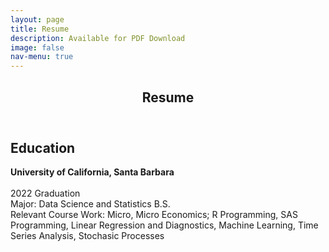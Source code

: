 ```yaml
---
layout: page
title: Resume
description: Available for PDF Download 
image: false 
nav-menu: true
---
```

<!-- Main -->
<div id="main" class="alt">

<!-- One -->
<section id="one">
	<div class="inner">
		<header class="major">
			<h1>Resume</h1>
		</header>

<!-- Education -->
<h2 id="content">Education</h2>
<div class="box">
	<p><span class="image left"><img src="{% link assets/images/ucsb_seal.gif %}" alt="" style="max-width: 95%;"/></span><strong>University of California, Santa Barbara</strong>
	<br><br>2022 Graduation
	<br>Major: Data Science and Statistics B.S.
	<br>Relevant Course Work: Micro, Micro Economics; R Programming, SAS Programming, Linear Regression and Diagnostics, Machine Learning, Time Series Analysis, Stochasic Processes</p>
</div>
